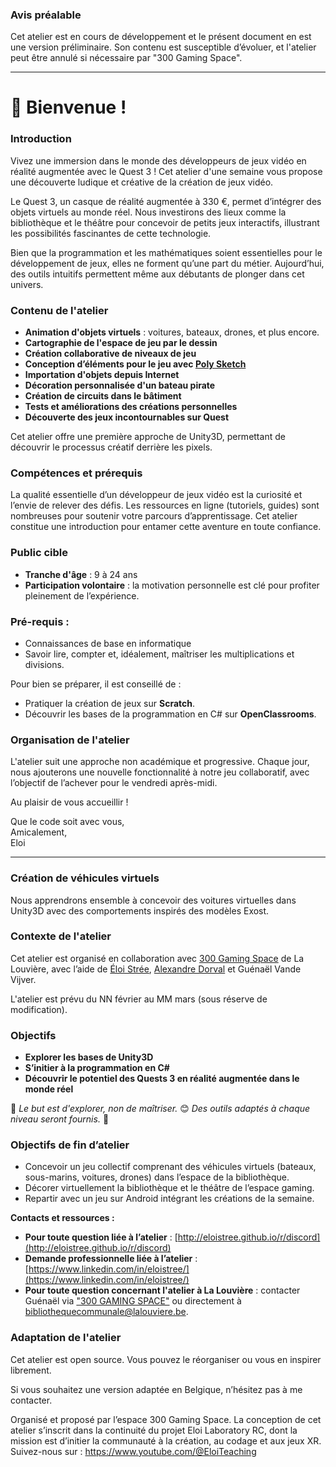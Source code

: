 ### Avis préalable

Cet atelier est en cours de développement et le présent document en est une version préliminaire. Son contenu est susceptible d’évoluer, et l'atelier peut être annulé si nécessaire par "300 Gaming Space".

---

# 🙌 Bienvenue !

### Introduction

Vivez une immersion dans le monde des développeurs de jeux vidéo en réalité augmentée avec le Quest 3 ! Cet atelier d'une semaine vous propose une découverte ludique et créative de la création de jeux vidéo.

Le Quest 3, un casque de réalité augmentée à 330 €, permet d’intégrer des objets virtuels au monde réel. Nous investirons des lieux comme la bibliothèque et le théâtre pour concevoir de petits jeux interactifs, illustrant les possibilités fascinantes de cette technologie.

Bien que la programmation et les mathématiques soient essentielles pour le développement de jeux, elles ne forment qu’une part du métier. Aujourd’hui, des outils intuitifs permettent même aux débutants de plonger dans cet univers.

### Contenu de l'atelier

- **Animation d'objets virtuels** : voitures, bateaux, drones, et plus encore.
- **Cartographie de l'espace de jeu par le dessin**
- **Création collaborative de niveaux de jeu**
- **Conception d’éléments pour le jeu avec [Poly Sketch](https://github.com/EloiStree/HelloPaintingJam/issues/43)**
- **Importation d'objets depuis Internet**
- **Décoration personnalisée d'un bateau pirate**
- **Création de circuits dans le bâtiment**
- **Tests et améliorations des créations personnelles**
- **Découverte des jeux incontournables sur Quest**

Cet atelier offre une première approche de Unity3D, permettant de découvrir le processus créatif derrière les pixels.

### Compétences et prérequis

La qualité essentielle d’un développeur de jeux vidéo est la curiosité et l’envie de relever des défis. Les ressources en ligne (tutoriels, guides) sont nombreuses pour soutenir votre parcours d’apprentissage. Cet atelier constitue une introduction pour entamer cette aventure en toute confiance.

### Public cible

- **Tranche d'âge** : 9 à 24 ans
- **Participation volontaire** : la motivation personnelle est clé pour profiter pleinement de l’expérience.

### Pré-requis :

- Connaissances de base en informatique
- Savoir lire, compter et, idéalement, maîtriser les multiplications et divisions.

Pour bien se préparer, il est conseillé de :

- Pratiquer la création de jeux sur **Scratch**.
- Découvrir les bases de la programmation en C# sur **OpenClassrooms**.

### Organisation de l'atelier

L'atelier suit une approche non académique et progressive. Chaque jour, nous ajouterons une nouvelle fonctionnalité à notre jeu collaboratif, avec l’objectif de l’achever pour le vendredi après-midi.

Au plaisir de vous accueillir !

Que le code soit avec vous,  
Amicalement,  
Eloi

---

### Création de véhicules virtuels

Nous apprendrons ensemble à concevoir des voitures virtuelles dans Unity3D avec des comportements inspirés des modèles Exost. 

### Contexte de l'atelier

Cet atelier est organisé en collaboration avec [300 Gaming Space](https://www.facebook.com/300gamingspace) de La Louvière, avec l’aide de [Éloi Strée](https://www.linkedin.com/in/eloistree/), [Alexandre Dorval](https://www.linkedin.com/in/alexandre-dorval/) et Guénaël Vande Vijver.

L'atelier est prévu du NN février au MM mars (sous réserve de modification).

### Objectifs

- **Explorer les bases de Unity3D**
- **S’initier à la programmation en C#**
- **Découvrir le potentiel des Quests 3 en réalité augmentée dans le monde réel**

🎯 *Le but est d'explorer, non de maîtriser.*
😊 *Des outils adaptés à chaque niveau seront fournis.*
🚨 

### Objectifs de fin d’atelier

- Concevoir un jeu collectif comprenant des véhicules virtuels (bateaux, sous-marins, voitures, drones) dans l’espace de la bibliothèque.
- Décorer virtuellement la bibliothèque et le théâtre de l’espace gaming.
- Repartir avec un jeu sur Android intégrant les créations de la semaine.

**Contacts et ressources :**

- **Pour toute question liée à l’atelier** : [http://eloistree.github.io/r/discord](http://eloistree.github.io/r/discord)
- **Demande professionnelle liée à l’atelier** : [https://www.linkedin.com/in/eloistree/](https://www.linkedin.com/in/eloistree/)
- **Pour toute question concernant l'atelier à La Louvière** : contacter Guénaël via ["300 GAMING SPACE"](https://www.lalouviere.be/loisirs/culture/bibliotheques/actualites/300-gaming-space-un-pole-jeux-video-a-houdeng) ou directement à [bibliothequecommunale@lalouviere.be](mailto:bibliothequecommunale@lalouviere.be).

### Adaptation de l'atelier

Cet atelier est open source. Vous pouvez le réorganiser ou vous en inspirer librement.

Si vous souhaitez une version adaptée en Belgique, n’hésitez pas à me contacter.

Organisé et proposé par l’espace 300 Gaming Space.
La conception de cet atelier s’inscrit dans la continuité du projet Eloi Laboratory RC, dont la mission est d’initier la communauté à la création, au codage et aux jeux XR.
Suivez-nous sur : https://www.youtube.com/@EloiTeaching
